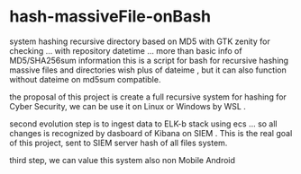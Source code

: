 # hash-massiveFile-onBash
system  hashing  recursive directory based on MD5  with  GTK zenity  for checking ... with repository datetime ... more than  basic  info of MD5/SHA256sum  information
this is a  script  for bash  for recursive hashing massive  files  and  directories  wish plus  of dateime , but it  can also function without dateime on md5sum compatible. 

the proposal  of this project is  create a full recursive system for hashing  for Cyber  Security, we can be use it on Linux or Windows by WSL . 

second  evolution step is  to ingest data to ELK-b stack using ecs ... so  all changes is recognized by dasboard of Kibana on SIEM .
This is the real goal of this project, sent to SIEM server  hash  of all files  system. 

third step,  we can  value this  system  also non Mobile Android
